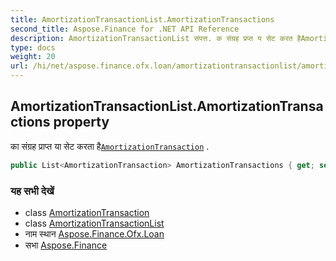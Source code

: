 ```yaml
---
title: AmortizationTransactionList.AmortizationTransactions
second_title: Aspose.Finance for .NET API Reference
description: AmortizationTransactionList संपत्त. क संग्रह प्रप्त य सेट करत हैAmortizationTransaction .
type: docs
weight: 20
url: /hi/net/aspose.finance.ofx.loan/amortizationtransactionlist/amortizationtransactions/
---
```

## AmortizationTransactionList.AmortizationTransactions property

का संग्रह प्राप्त या सेट करता है[`AmortizationTransaction`](../../amortizationtransaction/) .

```csharp
public List<AmortizationTransaction> AmortizationTransactions { get; set; }
```

### यह सभी देखें

* class [AmortizationTransaction](../../amortizationtransaction/)
* class [AmortizationTransactionList](../)
* नाम स्थान [Aspose.Finance.Ofx.Loan](../../amortizationtransactionlist/)
* सभा [Aspose.Finance](../../../)


